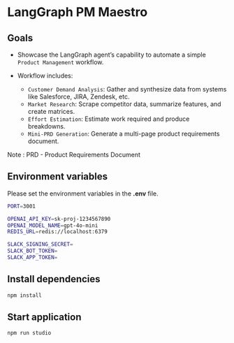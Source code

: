 # LangGraph PM Maestro

## Goals

- Showcase the LangGraph agent’s capability to automate a simple `Product Management` workflow.

- Workflow includes:
  - `Customer Demand Analysis`: Gather and synthesize data from systems like Salesforce, JIRA, Zendesk, etc.
  - `Market Research`: Scrape competitor data, summarize features, and create matrices.
  - `Effort Estimation`: Estimate work required and produce breakdowns.
  - `Mini-PRD Generation`: Generate a multi-page product requirements document.

Note : PRD - Product Requirements Document

## Environment variables

Please set the environment variables in the **.env** file.

```sh title="./.env"
PORT=3001

OPENAI_API_KEY=sk-proj-1234567890
OPENAI_MODEL_NAME=gpt-4o-mini
REDIS_URL=redis://localhost:6379

SLACK_SIGNING_SECRET=
SLACK_BOT_TOKEN=
SLACK_APP_TOKEN=
```

## Install dependencies

```sh
npm install
```

## Start application

```sh
npm run studio
```

